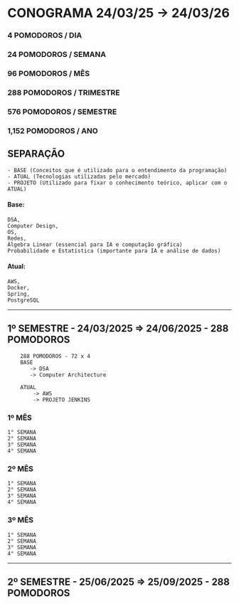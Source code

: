 # CONOGRAMA 24/03/25 -> 24/03/26

### 4 POMODOROS / DIA
### 24 POMODOROS / SEMANA
### 96 POMODOROS / MÊS
### 288 POMODOROS / TRIMESTRE
### 576 POMODOROS / SEMESTRE
### 1,152 POMODOROS / ANO

## SEPARAÇÃO
```
- BASE (Conceitos que é utilizado para o entendimento da programação)
- ATUAL (Tecnologias utilizadas pelo mercado)
- PROJETO (Utilizado para fixar o conhecimento teórico, aplicar com o ATUAL)
```

#### Base:
    DSA,
    Computer Design,
    OS,
    Redes,
    Álgebra Linear (essencial para IA e computação gráfica)
    Probabilidade e Estatística (importante para IA e análise de dados)

#### Atual:
    AWS,
    Docker,
    Spring,
    PostgreSQL

----
## 1º SEMESTRE - 24/03/2025 => 24/06/2025 - 288 POMODOROS

````
    288 POMODOROS - 72 x 4
    BASE
       -> DSA
       -> Computer Architecture
    
    ATUAL
        -> AWS
        -> PROJETO JENKINS
````

### 1º MÊS
    1° SEMANA
    2° SEMANA
    3° SEMANA
    4° SEMANA

### 2º MÊS
    1° SEMANA
    2° SEMANA
    3° SEMANA
    4° SEMANA

### 3º MÊS
    1° SEMANA
    2° SEMANA
    3° SEMANA
    4° SEMANA

----
## 2º SEMESTRE - 25/06/2025 => 25/09/2025 - 288 POMODOROS
